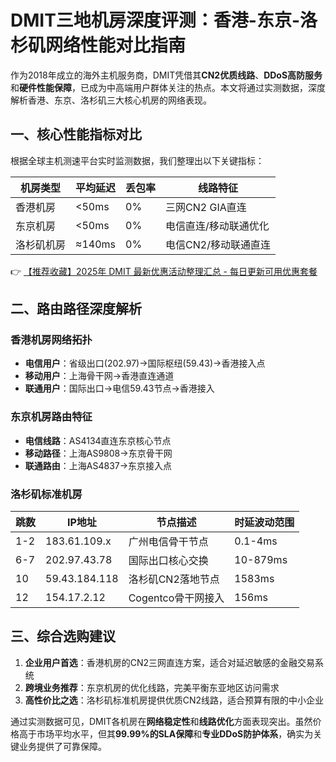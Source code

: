 # DMIT三地机房深度评测：香港-东京-洛杉矶网络性能对比指南

作为2018年成立的海外主机服务商，DMIT凭借其**CN2优质线路**、**DDoS高防服务**和**硬件性能保障**，已成为中高端用户群体关注的热点。本文将通过实测数据，深度解析香港、东京、洛杉矶三大核心机房的网络表现。

## 一、核心性能指标对比
根据全球主机测速平台实时监测数据，我们整理出以下关键指标：

| 机房类型   | 平均延迟 | 丢包率 | 线路特征               |
|------------|----------|--------|------------------------|
| 香港机房   | <50ms    | 0%     | 三网CN2 GIA直连        |
| 东京机房   | <50ms    | 0%     | 电信直连/移动联通优化  |
| 洛杉矶机房 | ≈140ms   | 0%     | 电信CN2/移动联通直连   |

👉 [【推荐收藏】2025年 DMIT 最新优惠活动整理汇总 - 每日更新可用优惠套餐](https://bit.ly/dmit_coupon)

## 二、路由路径深度解析
### 香港机房网络拓扑
- **电信用户**：省级出口(202.97)→国际枢纽(59.43)→香港接入点
- **移动用户**：上海骨干网→香港直连通道
- **联通用户**：国际出口→电信59.43节点→香港接入

### 东京机房路由特征
- **电信线路**：AS4134直连东京核心节点
- **移动路径**：上海AS9808→东京骨干网
- **联通路由**：上海AS4837→东京接入点

### 洛杉矶标准机房
| 跳数 | IP地址          | 节点描述                     | 时延波动范围   |
|------|-----------------|------------------------------|----------------|
| 1-2  | 183.61.109.x    | 广州电信骨干节点             | 0.1-4ms        |
| 6-7  | 202.97.43.78    | 国际出口核心交换             | 10-879ms       |
| 10   | 59.43.184.118   | 洛杉矶CN2落地节点            | 1583ms         |
| 12   | 154.17.2.12     | Cogentco骨干网接入           | 156ms          |

## 三、综合选购建议
1. **企业用户首选**：香港机房的CN2三网直连方案，适合对延迟敏感的金融交易系统
2. **跨境业务推荐**：东京机房的优化线路，完美平衡东亚地区访问需求
3. **高性价比之选**：洛杉矶标准机房提供优质CN2线路，适合预算有限的中小企业

通过实测数据可见，DMIT各机房在**网络稳定性**和**线路优化**方面表现突出。虽然价格高于市场平均水平，但其**99.99%的SLA保障**和**专业DDoS防护体系**，确实为关键业务提供了可靠保障。
